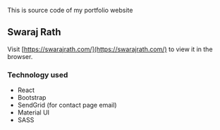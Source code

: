 This is source code of my portfolio website

## Swaraj Rath

Visit [https://swarajrath.com/](https://swarajrath.com/) to view it in the browser.



### Technology used

- React
- Bootstrap
- SendGrid (for contact page email)
- Material UI
- SASS
